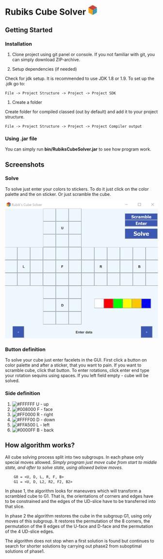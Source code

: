 
# Rubiks Cube Solver ![rubik.png](src%2Fres%2Frubik.png)

## Getting Started

### Installation 
1. Clone project using git panel or console. If you not familiar with git, you can simply download ZIP-archive.


1. Setup dependencies (if needed)

Check for jdk setup. It is recommended to use JDK 1.8 or 1.9.
To set up the .jdk go to:
```
File -> Project Structure -> Project -> Project SDK
```

1. Create a folder

Create folder for compiled classed (out by default) and add it to your project structure.
```
File -> Project Structure -> Project -> Project Compiler output
```

### Using .jar file

You can simply run **bin/RubiksCubeSolver.jar** to see how program work. 

## Screenshots

### Solve

To solve just enter your colors to stickers. To do it just click on the color palette and the on sticker. Or just scramble the cube.

![solve.gif](img%2Fsolve.gif)

### Button definition

To solve your cube just enter facelets in the GUI. First click a button on color palette and after a sticker, that you want to pain.
If you want to scramble cube, click that button. To enter rotations, click enter end type your rotation sequins using spaces. 
If you left field empty - cube will be solved.  
 
### Side definition

1. ![#FFFFFF](https://placehold.it/15/FFFFFF/000000?text=+) U - up
1. ![#008000](https://placehold.it/15/008000/000000?text=+) F - face
1. ![#FF0000](https://placehold.it/15/FF0000/000000?text=+) R - right
1. ![#FFFF00](https://placehold.it/15/FFFF00/000000?text=+) D - down
1. ![#FFA500](https://placehold.it/15/FFA500/000000?text=+) L - left
1. ![#0000FF](https://placehold.it/15/0000FF/000000?text=+) B - back

## How algorithm works?

All cube solving process split into two subgroups. In each phase only special moves allowed.
*Simply program just move cube from start to middle state, and after to solve state, using allowed below moves.*

```
    G0 = <U, D, L, R, F, B>
    G1 = <U, D, L2, R2, F2, B2>
```

In phase 1, the algorithm looks for maneuvers which will transform a scrambled cube to G1.
That is, the orientations of corners and edges have to be constrained and the edges of the UD-slice have to be transferred into that slice.

In phase 2 the algorithm restores the cube in the subgroup G1, using only moves of this subgroup. 
It restores the permutation of the 8 corners, the permutation of the 8 edges of the U-face and D-face and the permutation of the 4 UD-slice edges. 
 
The algorithm does not stop when a first solution is found but continues to search for shorter solutions by carrying out phase2 from suboptimal solutions of phase1. 






